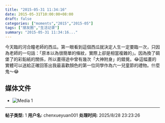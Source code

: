 ```yaml
---
title: "2015-05-31 11:34:16"
date: 2015-05-31T10:00:00+08:00
draft: false
categories: ["moments","2015","2015-05"]
tags: ["朋友圈","生活记录"]
summary: "2015-05-31 11:34:16..."
---
```


今天臨的河合瞳老師的西瓜。第一眼看到這個西瓜就決定人生一定要臨一次，只因為老師的一句話：「原本以為很簡單的條紋，實際上卻是相當複雜的」。因為換了碉堡了的彩鉛紙的關係，所以畫得途中曾有幾次「大神附身」的錯覺。😂這幅畫的實體可以送給正確回答出我最喜歡顏色的第一位同學作為六一兒童節的禮物。什麼鬼～😂

## 媒体文件

- ![Media 1](/Moments/photos/2015-05-31/201505311134160.jpg)

---

**帖子类型:** 1
**用户名:** chenxueyuan001
**处理时间:** 2025/8/28 23:23:26